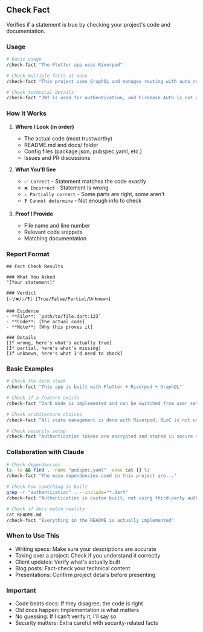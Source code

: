 ## Check Fact

Verifies if a statement is true by checking your project's code and documentation.

### Usage

```bash
# Basic usage
/check-fact "The Flutter app uses Riverpod"

# Check multiple facts at once
/check-fact "This project uses GraphQL and manages routing with auto_route"

# Check technical details
/check-fact "JWT is used for authentication, and Firebase Auth is not used"
```

### How It Works

1. **Where I Look (in order)**
   - The actual code (most trustworthy)
   - README.md and docs/ folder
   - Config files (package.json, pubspec.yaml, etc.)
   - Issues and PR discussions

2. **What You'll See**
   - `✅ Correct` - Statement matches the code exactly
   - `❌ Incorrect` - Statement is wrong
   - `⚠️ Partially correct` - Some parts are right, some aren't
   - `❓ Cannot determine` - Not enough info to check

3. **Proof I Provide**
   - File name and line number
   - Relevant code snippets
   - Matching documentation

### Report Format

```
## Fact Check Results

### What You Asked
"[Your statement]"

### Verdict
[✅/❌/⚠️/❓] [True/False/Partial/Unknown]

### Evidence
- **File**: `path/to/file.dart:123`
- **Code**: [The actual code]
- **Note**: [Why this proves it]

### Details
[If wrong, here's what's actually true]
[If partial, here's what's missing]
[If unknown, here's what I'd need to check]
```

### Basic Examples

```bash
# Check the tech stack
/check-fact "This app is built with Flutter + Riverpod + GraphQL"

# Check if a feature exists
/check-fact "Dark mode is implemented and can be switched from user settings"

# Check architecture choices
/check-fact "All state management is done with Riverpod, BLoC is not used"

# Check security setup
/check-fact "Authentication tokens are encrypted and stored in secure storage"
```

### Collaboration with Claude

```bash
# Check dependencies
ls -la && find . -name "pubspec.yaml" -exec cat {} \;
/check-fact "The main dependencies used in this project are..."

# Check how something is built
grep -r "authentication" . --include="*.dart"
/check-fact "Authentication is custom built, not using third-party auth"

# Check if docs match reality
cat README.md
/check-fact "Everything in the README is actually implemented"
```

### When to Use This

- Writing specs: Make sure your descriptions are accurate
- Taking over a project: Check if you understand it correctly
- Client updates: Verify what's actually built
- Blog posts: Fact-check your technical content
- Presentations: Confirm project details before presenting

### Important

- Code beats docs: If they disagree, the code is right
- Old docs happen: Implementation is what matters
- No guessing: If I can't verify it, I'll say so
- Security matters: Extra careful with security-related facts

